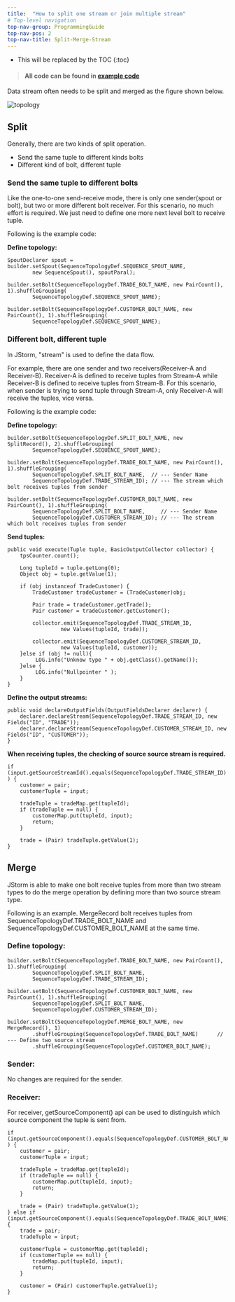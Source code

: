 ```yaml
---
title:  "How to split one stream or join multiple stream"
# Top-level navigation
top-nav-group: ProgrammingGuide
top-nav-pos: 2
top-nav-title: Split-Merge-Stream
---
```


* This will be replaced by the TOC
{:toc}

> #### **All code can be found in [example code](https://github.com/longdafeng/storm-examples)**

Data stream often needs to be split and merged as the figure shown below. 

![topology]({{site.baseurl}}/img/advance/split_merge/topology.jpg)

## Split

Generally, there are two kinds of split operation.
- Send the same tuple to different kinds bolts
- Different kind of bolt, different tuple

### Send the same tuple to different bolts
Like the one-to-one send-receive mode, there is only one sender(spout or bolt), but  two or more different bolt receiver. For this scenario, no much effort is required. We just need to define one more next level bolt to receive tuple.

Following is the example code:

**Define topology:**

```
SpoutDeclarer spout = builder.setSpout(SequenceTopologyDef.SEQUENCE_SPOUT_NAME,
        new SequenceSpout(), spoutParal);

builder.setBolt(SequenceTopologyDef.TRADE_BOLT_NAME, new PairCount(), 1).shuffleGrouping(
        SequenceTopologyDef.SEQUENCE_SPOUT_NAME);
                
builder.setBolt(SequenceTopologyDef.CUSTOMER_BOLT_NAME, new PairCount(), 1).shuffleGrouping(
        SequenceTopologyDef.SEQUENCE_SPOUT_NAME);
```

### Different bolt, different tuple

In JStorm, "stream" is used to define the data flow. 

For example, there are one sender and two receivers(Receiver-A and Receiver-B). Receiver-A is defined to receive tuples from Stream-A while Receiver-B is defined to receive tuples from Stream-B. For this scenario, when sender is trying to send tuple through Stream-A, only Receiver-A will receive the tuples, vice versa.

Following is the example code:

**Define topology:**

```
builder.setBolt(SequenceTopologyDef.SPLIT_BOLT_NAME, new SplitRecord(), 2).shuffleGrouping(
        SequenceTopologyDef.SEQUENCE_SPOUT_NAME);

builder.setBolt(SequenceTopologyDef.TRADE_BOLT_NAME, new PairCount(), 1).shuffleGrouping(
        SequenceTopologyDef.SPLIT_BOLT_NAME,  // --- Sender Name
        SequenceTopologyDef.TRADE_STREAM_ID); // --- The stream which bolt receives tuples from sender
                
builder.setBolt(SequenceTopologyDef.CUSTOMER_BOLT_NAME, new PairCount(), 1).shuffleGrouping(
        SequenceTopologyDef.SPLIT_BOLT_NAME,     // --- Sender Name
        SequenceTopologyDef.CUSTOMER_STREAM_ID); // --- The stream which bolt receives tuples from sender
```

**Send tuples:**

```
public void execute(Tuple tuple, BasicOutputCollector collector) {
    tpsCounter.count();
     
    Long tupleId = tuple.getLong(0);
    Object obj = tuple.getValue(1);
     
    if (obj instanceof TradeCustomer) {
        TradeCustomer tradeCustomer = (TradeCustomer)obj;
         
        Pair trade = tradeCustomer.getTrade();
        Pair customer = tradeCustomer.getCustomer();
            
        collector.emit(SequenceTopologyDef.TRADE_STREAM_ID, 
                 new Values(tupleId, trade));
            
        collector.emit(SequenceTopologyDef.CUSTOMER_STREAM_ID, 
                 new Values(tupleId, customer));
    }else if (obj != null){
         LOG.info("Unknow type " + obj.getClass().getName());
    }else {
         LOG.info("Nullpointer " );
    }
}
```

**Define the output streams:**

```
public void declareOutputFields(OutputFieldsDeclarer declarer) {
    declarer.declareStream(SequenceTopologyDef.TRADE_STREAM_ID, new Fields("ID", "TRADE"));
    declarer.declareStream(SequenceTopologyDef.CUSTOMER_STREAM_ID, new Fields("ID", "CUSTOMER"));
}
```

**When receiving tuples, the checking of source source stream is required.**

```
if (input.getSourceStreamId().equals(SequenceTopologyDef.TRADE_STREAM_ID) ) {
    customer = pair;
    customerTuple = input;
            
    tradeTuple = tradeMap.get(tupleId);
    if (tradeTuple == null) {
        customerMap.put(tupleId, input);
        return;
    }
            
    trade = (Pair) tradeTuple.getValue(1);
}
```

## Merge

JStorm is able to make one bolt receive tuples from more than two stream types to do the merge operation by defining more than two source stream type.

Following is an example. MergeRecord bolt receives tuples from SequenceTopologyDef.TRADE_BOLT_NAME and SequenceTopologyDef.CUSTOMER_BOLT_NAME at the same time.

### Define topology: ###

```
builder.setBolt(SequenceTopologyDef.TRADE_BOLT_NAME, new PairCount(), 1).shuffleGrouping(
        SequenceTopologyDef.SPLIT_BOLT_NAME, 
        SequenceTopologyDef.TRADE_STREAM_ID);
                
builder.setBolt(SequenceTopologyDef.CUSTOMER_BOLT_NAME, new PairCount(), 1).shuffleGrouping(
        SequenceTopologyDef.SPLIT_BOLT_NAME,
        SequenceTopologyDef.CUSTOMER_STREAM_ID);
                
builder.setBolt(SequenceTopologyDef.MERGE_BOLT_NAME, new MergeRecord(), 1)
        .shuffleGrouping(SequenceTopologyDef.TRADE_BOLT_NAME)      // --- Define two source stream
        .shuffleGrouping(SequenceTopologyDef.CUSTOMER_BOLT_NAME);
```

### Sender: ### 
No changes are required for the sender.

### Receiver: ###
For receiver, getSourceComponent() api can be used to distinguish which source component the tuple is sent from.
 
```
if (input.getSourceComponent().equals(SequenceTopologyDef.CUSTOMER_BOLT_NAME) ) {
    customer = pair;
    customerTuple = input;
            
    tradeTuple = tradeMap.get(tupleId);
    if (tradeTuple == null) {
        customerMap.put(tupleId, input);
        return;
    }
            
    trade = (Pair) tradeTuple.getValue(1);    
} else if (input.getSourceComponent().equals(SequenceTopologyDef.TRADE_BOLT_NAME)) {
    trade = pair;
    tradeTuple = input;
            
    customerTuple = customerMap.get(tupleId);
    if (customerTuple == null) {
        tradeMap.put(tupleId, input);
        return;
    }
            
    customer = (Pair) customerTuple.getValue(1);
} 
```